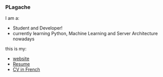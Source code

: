 ### PLagache

I am a:
- Student and Developer!
- currently learning Python, Machine Learning and Server Architecture nowadays

this is my:
- [website](https://plagache.github.io/)
- [Resume](https://plagache.github.io/resume.html)
- [CV in French](https://plagache.github.io/curriculum_vitae)
